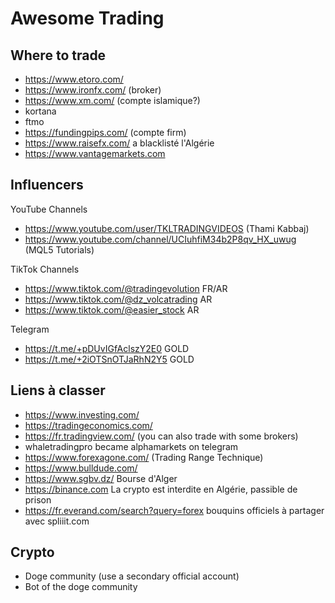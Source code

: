 # Awesome Trading

Where to trade
--

- https://www.etoro.com/
- https://www.ironfx.com/ (broker)
- https://www.xm.com/ (compte islamique?)
- kortana
- ftmo
- https://fundingpips.com/ (compte firm)
- https://www.raisefx.com/ a blacklisté l'Algérie
- https://www.vantagemarkets.com

Influencers
--

YouTube Channels

- https://www.youtube.com/user/TKLTRADINGVIDEOS (Thami Kabbaj)
- https://www.youtube.com/channel/UCIuhfiM34b2P8qv_HX_uwug (MQL5 Tutorials)

TikTok Channels

- https://www.tiktok.com/@tradingevolution FR/AR
- https://www.tiktok.com/@dz_volcatrading AR
- https://www.tiktok.com/@easier_stock AR

Telegram
 
- https://t.me/+pDUvIGfAclszY2E0 GOLD
- https://t.me/+2iOTSnOTJaRhN2Y5 GOLD

Liens à classer
--

- https://www.investing.com/
- https://tradingeconomics.com/
- https://fr.tradingview.com/ (you can also trade with some brokers)
- whaletradingpro became alphamarkets on telegram
- https://www.forexagone.com/ (Trading Range Technique)
- https://www.bulldude.com/
- https://www.sgbv.dz/ Bourse d'Alger
- https://binance.com La crypto est interdite en Algérie, passible de prison
- https://fr.everand.com/search?query=forex bouquins officiels à partager avec spliiit.com

Crypto
---

- Doge community (use a secondary official account)
- Bot of the doge community
